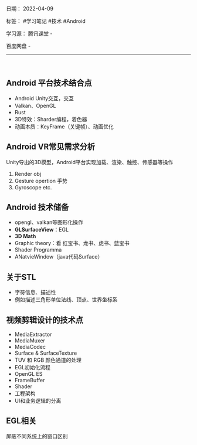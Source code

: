 日期： 2022-04-09

标签： #学习笔记 #技术  #Android 

学习源： 
腾讯课堂 - 

百度网盘 - 

---
<br>

## Android 平台技术结合点
- Android Unity交互，交互
- Valkan、OpenGL
- Rust
- 3D特效：Sharder编程，着色器
- 动画本质：KeyFrame（关键帧）、动画优化


## Android VR常见需求分析
Unity导出的3D模型，Android平台实现加载、渲染、触控、传感器等操作
1. Render obj
2. Gesture opertion 手势
3. Gyroscope etc.


## Android 技术储备
- opengl、valkan等图形化操作
- **GLSurfaceView**：EGL
- **3D Math**
- Graphic theory：看 红宝书、龙书、虎书、蓝宝书
- Shader Programma
- ANatvieWindow（java代码Surface）


## 关于STL
- 字符信息、描述性
- 例如描述三角形单位法线、顶点、世界坐标系


## 视频剪辑设计的技术点
- MediaExtractor
- MediaMuxer
- MediaCodec
- Surface & SurfaceTexture
- TUV 和 RGB 颜色通道的处理
- EGL初始化流程
- OpenGL ES
- FrameBuffer
- Shader
- 工程架构
- UI和业务逻辑的分离


## EGL相关
屏蔽不同系统上的窗口区别